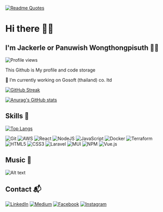 
[![Readme Quotes](https://quotes-github-readme.vercel.app/api?type=horizontal&theme=dracula&quote=First,%20solve%20the%20problem.%20Then%20write%20the%20code.&author=John%20Johnson)](https://github.com/piyushsuthar/github-readme-quotes)
<h1 align= "start">Hi there 🤚🏻 </h1>
<h2 align="start"> I'm Jackerle  or Panuwish Wongthongpisuth 👨‍🎓 </h2>

 ![Profile views](https://gpvc.arturio.dev/jackerle)  


<p align="start">This Github is My profile and code storage</p>
<p align="start"> 🔭 I’m currently working on Gosoft (thailand) co. ltd </p> 

[![GitHub Streak](https://github-readme-streak-stats.herokuapp.com?user=jackerle&theme=dracula&border_radius=10&date_format=j%20M%5B%20Y%5D)](https://git.io/streak-stats)

[![Anurag's GitHub stats](https://github-readme-stats-git-masterrstaa-rickstaa.vercel.app/api?username=jackerle&hide=stars,prs&count_private=true&show_icons=true&theme=dracula&)](https://github.com/anuraghazra/github-readme-stats)



<h2 align="start"> Skills 🧬 </h2>

[![Top Langs](https://github-readme-stats-git-masterrstaa-rickstaa.vercel.app/api/top-langs/?username=jackerle&hide=c,HTML,css&langs_count=3&layout=compact)](https://github.com/anuraghazra/github-readme-stats)

![Git](https://img.shields.io/badge/git-%23F05033.svg?style=for-the-badge&logo=git&logoColor=white) ![AWS](https://img.shields.io/badge/AWS-%23FF9900.svg?style=for-the-badge&logo=amazon-aws&logoColor=white) ![React](https://img.shields.io/badge/react-%2320232a.svg?style=for-the-badge&logo=react&logoColor=%2361DAFB) ![NodeJS](https://img.shields.io/badge/node.js-6DA55F?style=for-the-badge&logo=node.js&logoColor=white) ![JavaScript](https://img.shields.io/badge/javascript-%23323330.svg?style=for-the-badge&logo=javascript&logoColor=%23F7DF1E) ![Docker](https://img.shields.io/badge/docker-%230db7ed.svg?style=for-the-badge&logo=docker&logoColor=white) ![Terraform](https://img.shields.io/badge/terraform-%235835CC.svg?style=for-the-badge&logo=terraform&logoColor=white)   ![HTML5](https://img.shields.io/badge/html5-%23E34F26.svg?style=for-the-badge&logo=html5&logoColor=white) ![CSS3](https://img.shields.io/badge/css3-%231572B6.svg?style=for-the-badge&logo=css3&logoColor=white)  ![Laravel](https://img.shields.io/badge/laravel-%23FF2D20.svg?style=for-the-badge&logo=laravel&logoColor=white) ![MUI](https://img.shields.io/badge/MUI-%230081CB.svg?style=for-the-badge&logo=mui&logoColor=white) ![NPM](https://img.shields.io/badge/NPM-%23000000.svg?style=for-the-badge&logo=npm&logoColor=white)  ![Vue.js](https://img.shields.io/badge/vuejs-%2335495e.svg?style=for-the-badge&logo=vuedotjs&logoColor=%234FC08D)





<h2 align="start"> Music 🎵 </h2>

![Alt text](https://spotify-recently-played-readme.vercel.app/api?user=316ezsrw46uuxtt5tpjoieh6hf54&count=4)




<h2 align="start"> Contact 📬 </h2>

<p>

[![LinkedIn](https://img.shields.io/badge/linkedin-%230077B5.svg?style=for-the-badge&logo=linkedin&logoColor=white)](https://www.linkedin.com/in/panuwish-wongthongpisuth-27540417b/) 
[![Medium](https://img.shields.io/badge/Medium-12100E?style=for-the-badge&logo=medium&logoColor=white)](https://medium.com/@zeustololisis) 
  [![Facebook](https://img.shields.io/badge/Facebook-%231877F2.svg?style=for-the-badge&logo=Facebook&logoColor=white)](https://www.facebook.com/panuwichw/) [![Instagram](https://img.shields.io/badge/Instagram-%23E4405F.svg?style=for-the-badge&logo=Instagram&logoColor=white)](https://www.instagram.com/jxcky19_11/)
  
</p>





<!--
**jackerle/jackerle** is a ✨ _special_ ✨ repository because its `README.md` (this file) appears on your GitHub profile.

Here are some ideas to get you started:

- 🔭 I’m currently working on ...
- 🌱 I’m currently learning ...
- 👯 I’m looking to collaborate on ...
- 🤔 I’m looking for help with ...
- 💬 Ask me about ...
- 📫 How to reach me: ...
- 😄 Pronouns: ...
- ⚡ Fun fact: ...
-->
